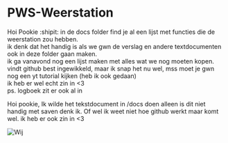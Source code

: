 # PWS-Weerstation
Hoi Pookie :shipit:
in de docs folder find je al een lijst met functies die de weerstation zou hebben.  
ik denk dat het handig is als we gwn de verslag en andere textdocumenten ook in deze folder gaan maken.  
ik ga vanavond nog een lijst maken met alles wat we nog moeten kopen.  
vindt github best ingewikkeld, maar ik snap het nu wel, mss moet je gwn nog een yt tutorial kijken (heb ik ook gedaan)  
ik heb er wel echt zin in <3  
ps. logboek zit er ook al in


Hoi pookie,
Ik wilde het tekstdocument in /docs doen alleen is dit niet handig met saven denk ik.
Of wel ik weet niet hoe github werkt maar komt wel.
ik heb er ook zin in <3

<!--Hier zijn wij (heel haard aan het werken):--> 
![Wij](https://preview.redd.it/stop-resisting-v0-gwulutg376te1.png?width=640&crop=smart&auto=webp&s=0ff3f3a372b76859a596438dfe92658fe315b103)
